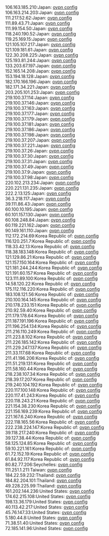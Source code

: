 106.163.185.210:Japan: [ovpn config](vpn/106_163_185_210.ovpn)  
106.163.214.203:Japan: [ovpn config](vpn/106_163_214_203.ovpn)  
111.217.52.62:Japan: [ovpn config](vpn/111_217_52_62.ovpn)  
111.89.43.71:Japan: [ovpn config](vpn/111_89_43_71.ovpn)  
111.99.154.50:Japan: [ovpn config](vpn/111_99_154_50.ovpn)  
118.240.190.52:Japan: [ovpn config](vpn/118_240_190_52.ovpn)  
119.25.169.15:Japan: [ovpn config](vpn/119_25_169_15.ovpn)  
121.105.107.217:Japan: [ovpn config](vpn/121_105_107_217.ovpn)  
121.109.181.61:Japan: [ovpn config](vpn/121_109_181_61.ovpn)  
122.30.208.225:Japan: [ovpn config](vpn/122_30_208_225.ovpn)  
125.193.81.244:Japan: [ovpn config](vpn/125_193_81_244.ovpn)  
133.203.67.197:Japan: [ovpn config](vpn/133_203_67_197.ovpn)  
152.165.14.208:Japan: [ovpn config](vpn/152_165_14_208.ovpn)  
153.194.18.128:Japan: [ovpn config](vpn/153_194_18_128.ovpn)  
182.170.166.196:Japan: [ovpn config](vpn/182_170_166_196.ovpn)  
182.171.34.221:Japan: [ovpn config](vpn/182_171_34_221.ovpn)  
203.205.101.253:Japan: [ovpn config](vpn/203_205_101_253.ovpn)  
219.100.37.114:Japan: [ovpn config](vpn/219_100_37_114.ovpn)  
219.100.37.146:Japan: [ovpn config](vpn/219_100_37_146.ovpn)  
219.100.37.163:Japan: [ovpn config](vpn/219_100_37_163.ovpn)  
219.100.37.177:Japan: [ovpn config](vpn/219_100_37_177.ovpn)  
219.100.37.179:Japan: [ovpn config](vpn/219_100_37_179.ovpn)  
219.100.37.181:Japan: [ovpn config](vpn/219_100_37_181.ovpn)  
219.100.37.186:Japan: [ovpn config](vpn/219_100_37_186.ovpn)  
219.100.37.198:Japan: [ovpn config](vpn/219_100_37_198.ovpn)  
219.100.37.207:Japan: [ovpn config](vpn/219_100_37_207.ovpn)  
219.100.37.221:Japan: [ovpn config](vpn/219_100_37_221.ovpn)  
219.100.37.26:Japan: [ovpn config](vpn/219_100_37_26.ovpn)  
219.100.37.30:Japan: [ovpn config](vpn/219_100_37_30.ovpn)  
219.100.37.31:Japan: [ovpn config](vpn/219_100_37_31.ovpn)  
219.100.37.49:Japan: [ovpn config](vpn/219_100_37_49.ovpn)  
219.100.37.9:Japan: [ovpn config](vpn/219_100_37_9.ovpn)  
219.100.37.98:Japan: [ovpn config](vpn/219_100_37_98.ovpn)  
220.102.213.234:Japan: [ovpn config](vpn/220_102_213_234.ovpn)  
220.221.131.235:Japan: [ovpn config](vpn/220_221_131_235.ovpn)  
222.2.13.125:Japan: [ovpn config](vpn/222_2_13_125.ovpn)  
36.3.218.117:Japan: [ovpn config](vpn/36_3_218_117.ovpn)  
39.111.86.43:Japan: [ovpn config](vpn/39_111_86_43.ovpn)  
60.100.10.195:Japan: [ovpn config](vpn/60_100_10_195.ovpn)  
60.101.157.130:Japan: [ovpn config](vpn/60_101_157_130.ovpn)  
60.108.248.84:Japan: [ovpn config](vpn/60_108_248_84.ovpn)  
60.119.221.162:Japan: [ovpn config](vpn/60_119_221_162.ovpn)  
90.149.161.110:Japan: [ovpn config](vpn/90_149_161_110.ovpn)  
112.172.214.69:Korea Republic of: [ovpn config](vpn/112_172_214_69.ovpn)  
116.120.251.7:Korea Republic of: [ovpn config](vpn/116_120_251_7.ovpn)  
118.33.42.13:Korea Republic of: [ovpn config](vpn/118_33_42_13.ovpn)  
118.38.183.148:Korea Republic of: [ovpn config](vpn/118_38_183_148.ovpn)  
121.129.86.21:Korea Republic of: [ovpn config](vpn/121_129_86_21.ovpn)  
121.157.150.164:Korea Republic of: [ovpn config](vpn/121_157_150_164.ovpn)  
121.181.244.244:Korea Republic of: [ovpn config](vpn/121_181_244_244.ovpn)  
121.191.60.157:Korea Republic of: [ovpn config](vpn/121_191_60_157.ovpn)  
123.111.89.100:Korea Republic of: [ovpn config](vpn/123_111_89_100.ovpn)  
14.58.120.22:Korea Republic of: [ovpn config](vpn/14_58_120_22.ovpn)  
175.112.116.220:Korea Republic of: [ovpn config](vpn/175_112_116_220.ovpn)  
183.108.121.56:Korea Republic of: [ovpn config](vpn/183_108_121_56.ovpn)  
210.100.164.145:Korea Republic of: [ovpn config](vpn/210_100_164_145.ovpn)  
210.178.233.151:Korea Republic of: [ovpn config](vpn/210_178_233_151.ovpn)  
210.92.59.40:Korea Republic of: [ovpn config](vpn/210_92_59_40.ovpn)  
211.179.178.64:Korea Republic of: [ovpn config](vpn/211_179_178_64.ovpn)  
211.187.191.196:Korea Republic of: [ovpn config](vpn/211_187_191_196.ovpn)  
211.196.254.134:Korea Republic of: [ovpn config](vpn/211_196_254_134.ovpn)  
211.216.110.249:Korea Republic of: [ovpn config](vpn/211_216_110_249.ovpn)  
211.223.8.102:Korea Republic of: [ovpn config](vpn/211_223_8_102.ovpn)  
211.226.185.142:Korea Republic of: [ovpn config](vpn/211_226_185_142.ovpn)  
211.229.247.137:Korea Republic of: [ovpn config](vpn/211_229_247_137.ovpn)  
211.33.117.68:Korea Republic of: [ovpn config](vpn/211_33_117_68.ovpn)  
211.41.196.206:Korea Republic of: [ovpn config](vpn/211_41_196_206.ovpn)  
211.51.219.131:Korea Republic of: [ovpn config](vpn/211_51_219_131.ovpn)  
211.58.160.44:Korea Republic of: [ovpn config](vpn/211_58_160_44.ovpn)  
218.238.107.34:Korea Republic of: [ovpn config](vpn/218_238_107_34.ovpn)  
218.39.17.207:Korea Republic of: [ovpn config](vpn/218_39_17_207.ovpn)  
219.240.104.192:Korea Republic of: [ovpn config](vpn/219_240_104_192.ovpn)  
220.117.100.148:Korea Republic of: [ovpn config](vpn/220_117_100_148.ovpn)  
220.117.41.243:Korea Republic of: [ovpn config](vpn/220_117_41_243.ovpn)  
220.118.243.21:Korea Republic of: [ovpn config](vpn/220_118_243_21.ovpn)  
221.154.38.230:Korea Republic of: [ovpn config](vpn/221_154_38_230.ovpn)  
221.156.169.239:Korea Republic of: [ovpn config](vpn/221_156_169_239.ovpn)  
221.167.6.240:Korea Republic of: [ovpn config](vpn/221_167_6_240.ovpn)  
222.118.165.56:Korea Republic of: [ovpn config](vpn/222_118_165_56.ovpn)  
222.238.224.147:Korea Republic of: [ovpn config](vpn/222_238_224_147.ovpn)  
39.118.217.240:Korea Republic of: [ovpn config](vpn/39_118_217_240.ovpn)  
39.127.38.44:Korea Republic of: [ovpn config](vpn/39_127_38_44.ovpn)  
58.125.124.85:Korea Republic of: [ovpn config](vpn/58_125_124_85.ovpn)  
59.10.221.161:Korea Republic of: [ovpn config](vpn/59_10_221_161.ovpn)  
61.72.152.19:Korea Republic of: [ovpn config](vpn/61_72_152_19.ovpn)  
61.84.92.117:Korea Republic of: [ovpn config](vpn/61_84_92_117.ovpn)  
80.82.77.206:Seychelles: [ovpn config](vpn/80_82_77_206.ovpn)  
111.251.1.211:Taiwan: [ovpn config](vpn/111_251_1_211.ovpn)  
184.22.59.232:Thailand: [ovpn config](vpn/184_22_59_232.ovpn)  
184.82.204.101:Thailand: [ovpn config](vpn/184_82_204_101.ovpn)  
49.228.225.99:Thailand: [ovpn config](vpn/49_228_225_99.ovpn)  
161.202.144.236:United States: [ovpn config](vpn/161_202_144_236.ovpn)  
174.62.215.108:United States: [ovpn config](vpn/174_62_215_108.ovpn)  
198.13.36.179:United States: [ovpn config](vpn/198_13_36_179.ovpn)  
40.113.42.217:United States: [ovpn config](vpn/40_113_42_217.ovpn)  
45.76.147.33:United States: [ovpn config](vpn/45_76_147_33.ovpn)  
5.180.44.8:United States: [ovpn config](vpn/5_180_44_8.ovpn)  
71.38.51.40:United States: [ovpn config](vpn/71_38_51_40.ovpn)  
72.185.141.96:United States: [ovpn config](vpn/72_185_141_96.ovpn)  
